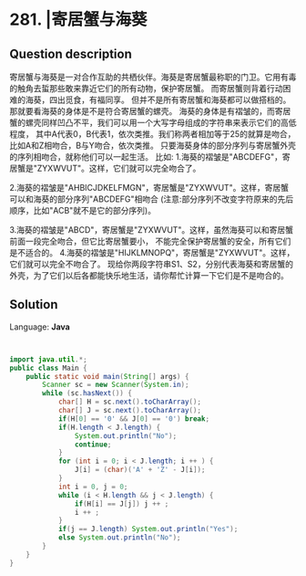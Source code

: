 # 281. |寄居蟹与海葵

## Question description


寄居蟹与海葵是一对合作互助的共栖伙伴。海葵是寄居蟹最称职的门卫。它用有毒的触角去蜇那些敢来靠近它们的所有动物，保护寄居蟹。 而寄居蟹则背着行动困难的海葵，四出觅食，有福同享。
 但并不是所有寄居蟹和海葵都可以做搭档的。那就要看海葵的身体是不是符合寄居蟹的螺壳。
 海葵的身体是有褶皱的，而寄居蟹的螺壳同样凹凸不平，我们可以用一个大写字母组成的字符串来表示它们的高低程度， 其中A代表0，B代表1，依次类推。我们称两者相加等于25的就算是吻合，比如A和Z相吻合，B与Y吻合，依次类推。
 只要海葵身体的部分序列与寄居蟹外壳的序列相吻合，就称他们可以一起生活。
 比如:
 1.海葵的褶皱是"ABCDEFG"，寄居蟹是"ZYXWVUT"。这样，它们就可以完全吻合了。

 2.海葵的褶皱是"AHBICJDKELFMGN"，寄居蟹是"ZYXWVUT"。这样，寄居蟹可以和海葵的部分序列"ABCDEFG"相吻合 (注意:部分序列不改变字符原来的先后顺序，比如"ACB"就不是它的部分序列)。

 3.海葵的褶皱是"ABCD"，寄居蟹是"ZYXWVUT"。这样，虽然海葵可以和寄居蟹前面一段完全吻合，但它比寄居蟹要小， 不能完全保护寄居蟹的安全，所有它们是不适合的。
 4.海葵的褶皱是"HIJKLMNOPQ"，寄居蟹是"ZYXWVUT"。这样，它们就可以完全不吻合了。
 现给你两段字符串S1、S2，分别代表海葵和寄居蟹的外壳，为了它们以后各都能快乐地生活，请你帮忙计算一下它们是不是吻合的。


## Solution

Language: **Java**

```Java


import java.util.*;
public class Main {
    public static void main(String[] args) {
        Scanner sc = new Scanner(System.in);
        while (sc.hasNext()) {
            char[] H = sc.next().toCharArray();
            char[] J = sc.next().toCharArray();
            if(H[0] == '0' && J[0] == '0') break;
            if(H.length < J.length) {
                System.out.println("No");
                continue;
            }
            for (int i = 0; i < J.length; i ++ ) {
                J[i] = (char)('A' + 'Z' - J[i]);
            }
            int i = 0, j = 0;
            while (i < H.length && j < J.length) {
                if(H[i] == J[j]) j ++ ;
                i ++ ;
            }
            if(j == J.length) System.out.println("Yes");
            else System.out.println("No");
        }
    }
}
```


